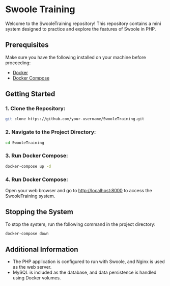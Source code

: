# Swoole Training

Welcome to the SwooleTraining repository! This repository contains a mini system designed to practice and explore the features of Swoole in PHP.

## Prerequisites

Make sure you have the following installed on your machine before proceeding:

- [Docker](https://www.docker.com/)
- [Docker Compose](https://docs.docker.com/compose/)

## Getting Started

### 1. Clone the Repository:

```bash
git clone https://github.com/your-username/SwooleTraining.git
```

### 2. Navigate to the Project Directory:

```bash
cd SwooleTraining
```

### 3. Run Docker Compose:

```bash
docker-compose up -d
```
### 4. Run Docker Compose:
Open your web browser and go to [http://localhost:8000](http://localhost:8000) to access the SwooleTraining system.

## Stopping the System
To stop the system, run the following command in the project directory:

```bash
docker-compose down
```
##  Additional Information
- The PHP application is configured to run with Swoole, and Nginx is used as the web server.
- MySQL is included as the database, and data persistence is handled using Docker volumes.


